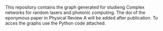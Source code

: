 This repository contains the graph generated for studieng Complex networks for random lasers and photonic computing. The doi of the eponymous paper in Physical Review A will be added after publication. To acces the graphs use the Python code attached.
